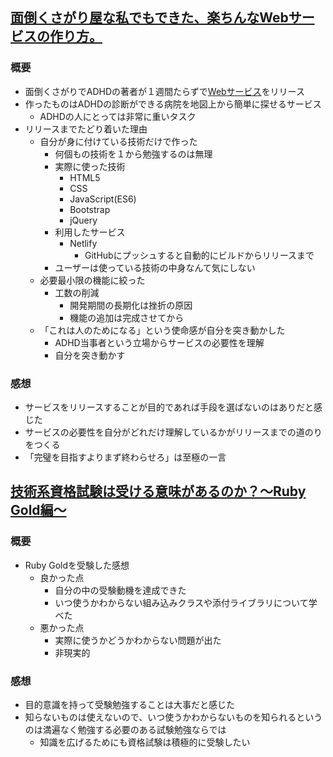 ## [面倒くさがり屋な私でもできた、楽ちんなWebサービスの作り方。](https://qiita.com/igz0/items/9f09aa6f61c1eeb808f7)
### 概要
- 面倒くさがりでADHDの著者が１週間たらずで[Webサービス](https://t.co/ERRCrbOCsQ)をリリース
- 作ったものはADHDの診断ができる病院を地図上から簡単に探せるサービス
    - ADHDの人にとっては非常に重いタスク
- リリースまでたどり着いた理由
    - 自分が身に付けている技術だけで作った
        - 何個もの技術を１から勉強するのは無理
        - 実際に使った技術
            - HTML5
            - CSS
            - JavaScript(ES6)
            - Bootstrap
            - jQuery
        - 利用したサービス
            - Netlify
                - GitHubにプッシュすると自動的にビルドからリリースまで
        - ユーザーは使っている技術の中身なんて気にしない
    - 必要最小限の機能に絞った
        - 工数の削減
            - 開発期間の長期化は挫折の原因
            - 機能の追加は完成させてから
    - 「これは人のためになる」という使命感が自分を突き動かした
        - ADHD当事者という立場からサービスの必要性を理解
        - 自分を突き動かす

### 感想
- サービスをリリースすることが目的であれば手段を選ばないのはありだと感じた
- サービスの必要性を自分がどれだけ理解しているかがリリースまでの道のりをつくる
- 「完璧を目指すよりまず終わらせろ」は至極の一言

## [技術系資格試験は受ける意味があるのか？〜Ruby Gold編〜](https://qiita.com/Sayatam/items/82a557b7687cac2c6854)
### 概要
- Ruby Goldを受験した感想
    - 良かった点
        - 自分の中の受験動機を達成できた
        - いつ使うかわからない組み込みクラスや添付ライブラリについて学べた
    - 悪かった点
        - 実際に使うかどうかわからない問題が出た
        - 非現実的

### 感想
- 目的意識を持って受験勉強することは大事だと感じた
- 知らないものは使えないので、いつ使うかわからないものを知られるというのは満遍なく勉強する必要のある試験勉強ならでは
    - 知識を広げるためにも資格試験は積極的に受験したい
